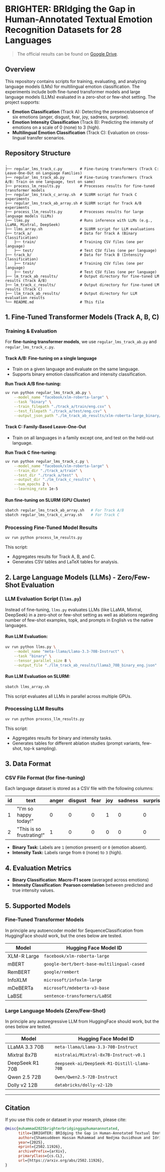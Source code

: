 # BRIGHTER: BRIdging the Gap in Human-Annotated Textual Emotion Recognition Datasets for 28 Languages


> The official results can be found on [Google Drive](https://drive.google.com/drive/folders/1cu3ucbNp-f8X5G98wOw_IFjTWGwpoy4u?usp=sharing).

## Overview

This repository contains scripts for training, evaluating, and analyzing language models (LMs) for multilingual emotion classification. The experiments include both fine-tuned transformer models and large language models (LLMs) evaluated in a zero-shot or few-shot setting. The project supports:

- **Emotion Classification** (Track A): Detecting the presence/absence of six emotions (anger, disgust, fear, joy, sadness, surprise).
- **Emotion Intensity Classification** (Track B): Predicting the intensity of emotions on a scale of 0 (none) to 3 (high).
- **Multilingual Emotion Classification** (Track C): Evaluation on cross-lingual transfer scenarios.

## Repository Structure

```
.
├── regular_lms_track_c.py        # Fine-tuning transformers (Track C: Leave-One-Out on Language Families)
├── regular_lms_track_ab.py       # Fine-tuning transformers (Track A/B: Train on one language, test on same)
├── process_lm_results.py         # Processes results for fine-tuned transformer models
├── regular_lms_track_c_array.sh  # SLURM script for Track C experiments
├── regular_lms_track_ab_array.sh # SLURM script for Track A/B experiments
├── process_llm_results.py        # Processes results for large language models (LLMs)
├── llms.py                       # Runs inference with LLMs (e.g., LLaMA, Mixtral, DeepSeek)
├── llms_array.sh                 # SLURM script for LLM evaluations
├── track_a/                      # Data for Track A (Binary Classification)
│   ├── train/                    # Training CSV files (one per language)
│   ├── test/                     # Test CSV files (one per language)
├── track_b/                      # Data for Track B (Intensity Classification)
│   ├── train/                    # Training CSV files (one per language)
│   ├── test/                     # Test CSV files (one per language)
├── lm_track_ab_results/          # Output directory for fine-tuned LM results (Track A/B)
├── lm_track_c_results/           # Output directory for fine-tuned LM results (Track C)
├── llm_track_ab_results/         # Output directory for LLM evaluation results
└── README.md                     # This file
```

## 1. Fine-Tuned Transformer Models (Track A, B, C)

### Training & Evaluation

For **fine-tuning transformer models**, we use `regular_lms_track_ab.py` and `regular_lms_track_c.py`.

#### **Track A/B: Fine-tuning on a single language**
- Train on a given language and evaluate on the same language.
- Supports binary emotion classification and intensity classification.

**Run Track A/B fine-tuning:**
```bash
uv run python regular_lms_track_ab.py \
    --model_name "facebook/xlm-roberta-large" \
    --task "binary" \
    --train_filepath "./track_a/train/eng.csv" \
    --test_filepath "./track_a/test/eng.csv" \
    --output_json_path "./lm_track_ab_results/xlm-roberta-large_binary/eng_results.json"
```

#### **Track C: Family-Based Leave-One-Out**
- Train on all languages in a family except one, and test on the held-out language.

**Run Track C fine-tuning:**
```bash
uv run python regular_lms_track_c.py \
    --model_name "facebook/xlm-roberta-large" \
    --train_dir "./track_a/train" \
    --test_dir "./track_a/test" \
    --output_dir "./lm_track_c_results" \
    --num_epochs 2 \
    --learning_rate 1e-5
```

#### **Run fine-tuning on SLURM (GPU Cluster)**
```bash
sbatch regular_lms_track_ab_array.sh   # For Track A/B
sbatch regular_lms_track_c_array.sh    # For Track C
```

### Processing Fine-Tuned Model Results

```bash
uv run python process_lm_results.py
```
This script:
- Aggregates results for Track A, B, and C.
- Generates CSV tables and LaTeX tables for analysis.

## 2. Large Language Models (LLMs) - Zero/Few-Shot Evaluation

### LLM Evaluation Script (`llms.py`)

Instead of fine-tuning, `llms.py` evaluates LLMs (like LLaMA, Mixtral, DeepSeek) in a zero-shot or few-shot setting as well as ablations regarding number of few-shot examples, topk, and prompts in English vs the native languages.

#### **Run LLM Evaluation:**
```bash
uv run python llms.py \
    --model_name "meta-llama/Llama-3.3-70B-Instruct" \
    --task "binary" \
    --tensor_parallel_size 8 \
    --output_file "./llm_track_ab_results/llama3_70B_binary_eng.json"
```

#### **Run LLM Evaluation on SLURM:**
```bash
sbatch llms_array.sh
```
This script evaluates all LLMs in parallel across multiple GPUs.

### Processing LLM Results

```bash
uv run python process_llm_results.py
```
This script:
- Aggregates results for binary and intensity tasks.
- Generates tables for different ablation studies (prompt variants, few-shot, top-k sampling).

## 3. Data Format

### CSV File Format (for fine-tuning)

Each language dataset is stored as a CSV file with the following columns:

| id  | text                                | anger | disgust | fear | joy | sadness | surprise |
|-----|-------------------------------------|-------|---------|------|-----|---------|----------|
| 1   | "I'm so happy today!"               | 0     | 0       | 0    | 1   | 0       | 0        |
| 2   | "This is so frustrating!"           | 1     | 0       | 0    | 0   | 0       | 0        |

- **Binary Task:** Labels are `1` (emotion present) or `0` (emotion absent).
- **Intensity Task:** Labels range from `0` (none) to `3` (high).

## 4. Evaluation Metrics

- **Binary Classification**: **Macro-F1 score** (averaged across emotions)
- **Intensity Classification**: **Pearson correlation** between predicted and true intensity values.

## 5. Supported Models

### **Fine-Tuned Transformer Models**
In principle any autoencoder model for SequenceClassification from HuggingFace should work, but the ones below are tested.

| Model                      | Hugging Face Model ID                        |
|----------------------------|---------------------------------------------|
| XLM-R Large                | `facebook/xlm-roberta-large`               |
| mBERT                      | `google-bert/bert-base-multilingual-cased` |
| RemBERT                    | `google/rembert`                           |
| InfoXLM                    | `microsoft/infoxlm-large`                  |
| mDeBERTa                   | `microsoft/mdeberta-v3-base`               |
| LaBSE                      | `sentence-transformers/LaBSE`              |

### **Large Language Models (Zero/Few-Shot)**
In principle any autoregressive LLM from HuggingFace should work, but the ones below are tested.

| Model                      | Hugging Face Model ID                           |
|----------------------------|------------------------------------------------|
| LLaMA 3.3 70B              | `meta-llama/Llama-3.3-70B-Instruct`            |
| Mixtral 8x7B               | `mistralai/Mixtral-8x7B-Instruct-v0.1`         |
| DeepSeek R1 70B            | `deepseek-ai/DeepSeek-R1-Distill-Llama-70B`    |
| Qwen 2.5 72B               | `Qwen/Qwen2.5-72B-Instruct`                    |
| Dolly v2 12B               | `databricks/dolly-v2-12b`                      |

---

## Citation

If you use this code or dataset in your research, please cite:

```bibtex
@misc{muhammad2025brighterbridginggaphumanannotated,
      title={BRIGHTER: BRIdging the Gap in Human-Annotated Textual Emotion Recognition Datasets for 28 Languages}, 
      author={Shamsuddeen Hassan Muhammad and Nedjma Ousidhoum and Idris Abdulmumin and Jan Philip Wahle and Terry Ruas and Meriem Beloucif and Christine de Kock and Nirmal Surange and Daniela Teodorescu and Ibrahim Said Ahmad and David Ifeoluwa Adelani and Alham Fikri Aji and Felermino D. M. A. Ali and Ilseyar Alimova and Vladimir Araujo and Nikolay Babakov and Naomi Baes and Ana-Maria Bucur and Andiswa Bukula and Guanqun Cao and Rodrigo Tufino Cardenas and Rendi Chevi and Chiamaka Ijeoma Chukwuneke and Alexandra Ciobotaru and Daryna Dementieva and Murja Sani Gadanya and Robert Geislinger and Bela Gipp and Oumaima Hourrane and Oana Ignat and Falalu Ibrahim Lawan and Rooweither Mabuya and Rahmad Mahendra and Vukosi Marivate and Andrew Piper and Alexander Panchenko and Charles Henrique Porto Ferreira and Vitaly Protasov and Samuel Rutunda and Manish Shrivastava and Aura Cristina Udrea and Lilian Diana Awuor Wanzare and Sophie Wu and Florian Valentin Wunderlich and Hanif Muhammad Zhafran and Tianhui Zhang and Yi Zhou and Saif M. Mohammad},
      year={2025},
      eprint={2502.11926},
      archivePrefix={arXiv},
      primaryClass={cs.CL},
      url={https://arxiv.org/abs/2502.11926}, 
}
```
